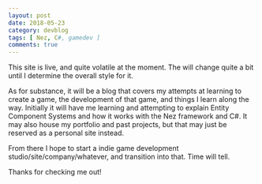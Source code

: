 ```yaml
---
layout: post
date: 2018-05-23
category: devblog
tags: [ Nez, C#, gamedev ]
comments: true
---
```


This site is live, and quite volatile at the moment. The will change quite a bit until I determine the overall style for it.

As for substance, it will be a blog that covers my attempts at learning to create a game, the development of that game, and things I learn along the way.
Initially it will have me learning and attempting to explain Entity Component Systems and how it works with the Nez framework and C#.
It may also house my portfolio and past projects, but that may just be reserved as a personal site instead.

From there I hope to start a indie game development studio/site/company/whatever, and transition into that. Time will tell.

Thanks for checking me out! 
